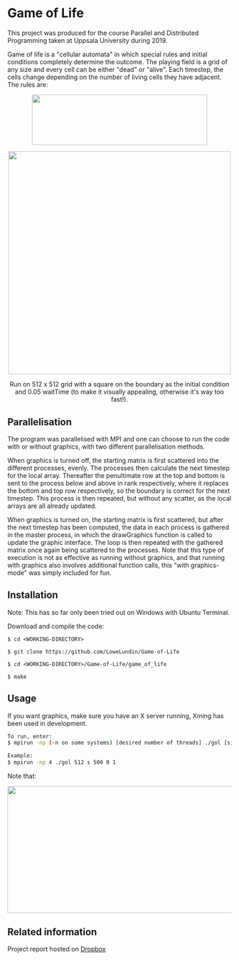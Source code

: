 # Game of Life

This project was produced for the course Parallel and Distributed Programming taken at Uppsala University during 2019. 

Game of life is a "cellular automata" in which special rules and initial conditions completely determine the outcome. The playing field is a grid of any size and every cell can be either "dead" or "alive". Each timestep, the cells change depending on the number of living cells they have adjacent. The rules are: 
<p align="center"><img src="/tex/2652a4cbf53e98daa4bc6264cec685a2.svg?invert_in_darkmode&sanitize=true" align=middle width=394.47589335pt height=113.24201624999999pt/></p>

<p align="center">
  <img width="500" height="500" src=game_of_life.gif>

</p>
<p align="center">Run on 512 x 512 grid with a square on the boundary as the initial condition and 0.05 waitTime (to make it visually appealing, otherwise it's way too fast!). </p>


## Parallelisation

The program was parallelised with MPI and one can choose to run the code with or without graphics, with two different parallelisation methods.

When graphics is turned off, the starting matrix is first scattered into the different processes, evenly. The processes then calculate the next timestep for the local array. Thereafter the penultimate row at the top and bottom is sent to the process below and above in rank respectively, where it replaces the bottom and top row respectively, so the boundary is correct for the next timestep. This process is then repeated, but without any scatter, as the local arrays are all already updated. 

When graphics is turned on, the starting matrix is first scattered, but after the next timestep has been computed, the data in each process is gathered in the master process, in which the drawGraphics function is called to update the graphic interface. The loop is then repeated with the gathered matrix once again being scattered to the processes. Note that this type of execution is not as effective as running without graphics, and that running with graphics also involves additional function calls, this "with graphics-mode" was simply included for fun.

## Installation

Note: This has so far only been tried out on Windows with Ubuntu Terminal.

Download and compile the code:
```
$ cd <WORKING-DIRECTORY>
 
$ git clone https://github.com/LoweLundin/Game-of-Life

$ cd <WORKING-DIRECTORY>/Game-of-Life/game_of_life

$ make
```

## Usage

If you want graphics, make sure you have an X server running, Xming has been used in development.
```bash
To run, enter: 
$ mpirun -np (-n on some systems) [desired number of threads] ./gol [side length of grid] [initial condition to run (s/f/g/r)] [number of timesteps] [waitTime (typically 0)] [boolean graphics on/off]

Example: 
$ mpirun -np 4 ./gol 512 s 500 0 1
```

Note that:
<p align="center"><img src="/tex/fbc140709d82202f7635d83c57b2c642.svg?invert_in_darkmode&sanitize=true" align=middle width=675.8451941999999pt height=285.114159pt/></p>

## Related information

Project report hosted on [Dropbox](https://www.dropbox.com/s/yjhkwn9mc8skqxw/Game_of_Life.pdf?dl=0)

